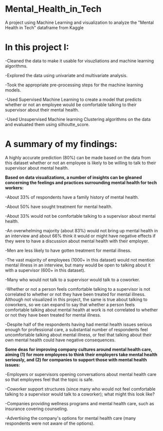 # Mental_Health_in_Tech
A project using Machine Learning and visualization to analyze the "Mental Health in Tech" dataframe from Kaggle

<strong><h1>In this project I:</h1></strong>

  -Cleaned the data to make it usable for visuzliations and machine learning algorithms.

  -Explored the data using univariate and multivariate analysis.

  -Took the appropriate pre-processing steps for the machine learning models.

  -Used Supervised Machine Learning to create a model that predicts whether or not an employee would be comfortable talking to their supervisor about their mental health.

  -Used Unsupervised Machine learning Clustering algorithms on the data and evaluated them using silhoutte_score.


<strong><h1>A summary of my findings:</h1></strong>

A highly accurate prediction (80%) can be made based on the data from this dataset whether or not an employee is likely to be willing to talk to their supervisor about mental health.

<strong>Based on data visualizations, a number of insights can be gleaned concerning the feelings and practices surrounding mental health for tech workers:</strong>

  -About 33% of respondents have a family history of mental health.

  -About 50% have sought treatment for mental health.

  -About 33% would not be comfortable talking to a supervisor about mental health.

  -An overwhelming majority (about 83%) would not bring up mental health in an interview and about 66% think it would or might have negative effects if they were to have a discussion about mental health with their employer.

  -Men are less likely to have gotten treatment for mental illness.

  -The vast majority of employees (1000+ in this dataset) would not mention mental illness in an interview, but many would be open to talking about it with a supervisor (600+ in this dataset).

  -Many who would not talk to a supervisor would talk to a coworker.

  -Whether or not a person feels comfortable talking to a supervisor is not correlated to whether or not they have been treated for mental illness. Although not visualized in this project, the same is true about talking to coworkers, so we can expand to say that whether a person feels comfortable talking about mental health at work is not correlated to whether or not they have been treated for mental illness.

  -Despite half of the respondents having had mental health issues serious enough for professional care, a substantial number of respondents feel uncomfortable talking about mental illness, or feel that talking about their own mental health could have negative consequences.

<strong>Some deas for improving company cultures around mental health care, aiming (1) for more employees to think their employers take mental health seriously, and (2) for companies to support those with mental health issues:</strong>

  -Employers or supervisors opening conversations about mental health care so that employees feel that the topic is safe.

  -Coworker support structures (since many who would not feel comfortable talking to a supervisor would talk to a coworker); what might this look like?

  -Companies providing wellness programs and mental health care, such as insurance covering counseling.

  -Advertising the company's options for mental health care (many respondents were not aware of the options).

